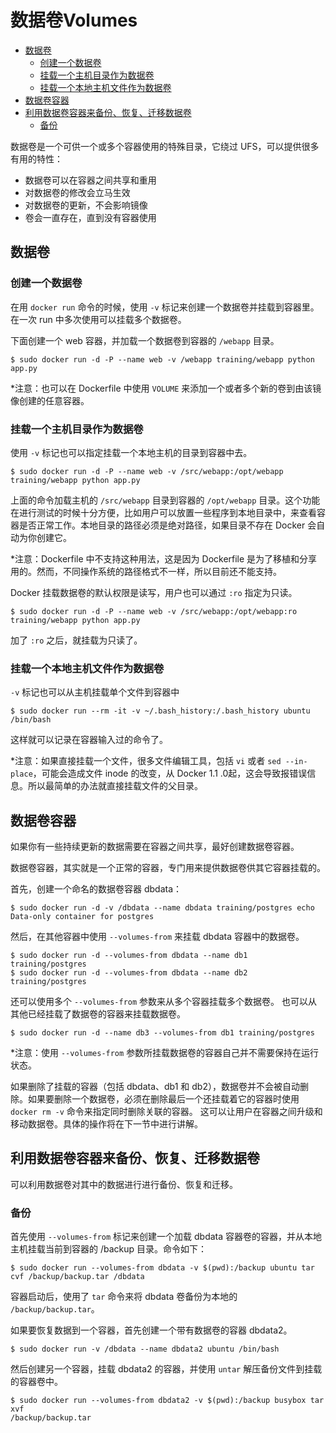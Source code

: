 # 数据卷Volumes
<!-- @import "[TOC]" {cmd="toc" depthFrom=2 depthTo=6 orderedList=false} -->
<!-- code_chunk_output -->

* [数据卷](#数据卷)
	* [创建一个数据卷](#创建一个数据卷)
	* [挂载一个主机目录作为数据卷](#挂载一个主机目录作为数据卷)
	* [挂载一个本地主机文件作为数据卷](#挂载一个本地主机文件作为数据卷)
* [数据卷容器](#数据卷容器)
* [利用数据卷容器来备份、恢复、迁移数据卷](#利用数据卷容器来备份-恢复-迁移数据卷)
	* [备份](#备份)

<!-- /code_chunk_output -->

数据卷是一个可供一个或多个容器使用的特殊目录，它绕过 UFS，可以提供很多有用的特性：

- 数据卷可以在容器之间共享和重用
- 对数据卷的修改会立马生效
- 对数据卷的更新，不会影响镜像
- 卷会一直存在，直到没有容器使用

## 数据卷

### 创建一个数据卷

在用 `docker run` 命令的时候，使用 `-v` 标记来创建一个数据卷并挂载到容器里。在一次 run 中多次使用可以挂载多个数据卷。

下面创建一个 web 容器，并加载一个数据卷到容器的 `/webapp` 目录。

```
$ sudo docker run -d -P --name web -v /webapp training/webapp python app.py
```

*注意：也可以在 Dockerfile 中使用 `VOLUME` 来添加一个或者多个新的卷到由该镜像创建的任意容器。

### 挂载一个主机目录作为数据卷

使用 `-v` 标记也可以指定挂载一个本地主机的目录到容器中去。

```
$ sudo docker run -d -P --name web -v /src/webapp:/opt/webapp training/webapp python app.py
```

上面的命令加载主机的 `/src/webapp` 目录到容器的 `/opt/webapp` 目录。这个功能在进行测试的时候十分方便，比如用户可以放置一些程序到本地目录中，来查看容器是否正常工作。本地目录的路径必须是绝对路径，如果目录不存在 Docker 会自动为你创建它。

*注意：Dockerfile 中不支持这种用法，这是因为 Dockerfile 是为了移植和分享用的。然而，不同操作系统的路径格式不一样，所以目前还不能支持。

Docker 挂载数据卷的默认权限是读写，用户也可以通过 `:ro` 指定为只读。

```
$ sudo docker run -d -P --name web -v /src/webapp:/opt/webapp:ro
training/webapp python app.py
```

加了 `:ro` 之后，就挂载为只读了。

### 挂载一个本地主机文件作为数据卷

`-v` 标记也可以从主机挂载单个文件到容器中

```
$ sudo docker run --rm -it -v ~/.bash_history:/.bash_history ubuntu /bin/bash
```

这样就可以记录在容器输入过的命令了。

*注意：如果直接挂载一个文件，很多文件编辑工具，包括 `vi` 或者 `sed --in-place`，可能会造成文件 inode 的改变，从 Docker 1.1 .0起，这会导致报错误信息。所以最简单的办法就直接挂载文件的父目录。

## 数据卷容器

如果你有一些持续更新的数据需要在容器之间共享，最好创建数据卷容器。

数据卷容器，其实就是一个正常的容器，专门用来提供数据卷供其它容器挂载的。

首先，创建一个命名的数据卷容器 dbdata：

```
$ sudo docker run -d -v /dbdata --name dbdata training/postgres echo Data-only container for postgres
```

然后，在其他容器中使用 `--volumes-from` 来挂载 dbdata 容器中的数据卷。

```
$ sudo docker run -d --volumes-from dbdata --name db1 training/postgres
$ sudo docker run -d --volumes-from dbdata --name db2 training/postgres
```

还可以使用多个 `--volumes-from` 参数来从多个容器挂载多个数据卷。 也可以从其他已经挂载了数据卷的容器来挂载数据卷。

```
$ sudo docker run -d --name db3 --volumes-from db1 training/postgres
```

*注意：使用 `--volumes-from` 参数所挂载数据卷的容器自己并不需要保持在运行状态。

如果删除了挂载的容器（包括 dbdata、db1 和 db2），数据卷并不会被自动删除。如果要删除一个数据卷，必须在删除最后一个还挂载着它的容器时使用 `docker rm -v` 命令来指定同时删除关联的容器。 这可以让用户在容器之间升级和移动数据卷。具体的操作将在下一节中进行讲解。

## 利用数据卷容器来备份、恢复、迁移数据卷

可以利用数据卷对其中的数据进行进行备份、恢复和迁移。

### 备份

首先使用 `--volumes-from` 标记来创建一个加载 dbdata 容器卷的容器，并从本地主机挂载当前到容器的 /backup 目录。命令如下：

```
$ sudo docker run --volumes-from dbdata -v $(pwd):/backup ubuntu tar cvf /backup/backup.tar /dbdata
```

容器启动后，使用了 `tar` 命令来将 dbdata 卷备份为本地的 `/backup/backup.tar`。

如果要恢复数据到一个容器，首先创建一个带有数据卷的容器 dbdata2。

```
$ sudo docker run -v /dbdata --name dbdata2 ubuntu /bin/bash
```

然后创建另一个容器，挂载 dbdata2 的容器，并使用 `untar` 解压备份文件到挂载的容器卷中。

```
$ sudo docker run --volumes-from dbdata2 -v $(pwd):/backup busybox tar xvf
/backup/backup.tar
```
